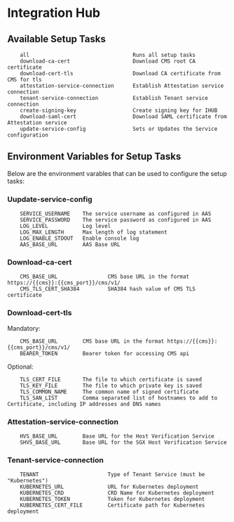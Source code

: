 # Integration Hub

## Available Setup Tasks

```
    all                                 Runs all setup tasks
    download-ca-cert                    Download CMS root CA certificate
    download-cert-tls                   Download CA certificate from CMS for tls
    attestation-service-connection      Establish Attestation service connection
    tenant-service-connection           Establish Tenant service connection
    create-signing-key                  Create signing key for IHUB
    download-saml-cert                  Download SAML certificate from Attestation service
    update-service-config               Sets or Updates the Service configuration
```
## Environment Variables for Setup Tasks

Below are the environment varables that can be used to configure the setup tasks:

### Uupdate-service-config

```
    SERVICE_USERNAME    The service username as configured in AAS
    SERVICE_PASSWORD    The service password as configured in AAS
    LOG_LEVEL           Log level
    LOG_MAX_LENGTH      Max length of log statement
    LOG_ENABLE_STDOUT   Enable console log
    AAS_BASE_URL        AAS Base URL
```

### Download-ca-cert

```
    CMS_BASE_URL                CMS base URL in the format https://{{cms}}:{{cms_port}}/cms/v1/
    CMS_TLS_CERT_SHA384         SHA384 hash value of CMS TLS certificate
```

### Download-cert-tls

Mandatory:

```
    CMS_BASE_URL        CMS base URL in the format https://{{cms}}:{{cms_port}}/cms/v1/
    BEARER_TOKEN        Bearer token for accessing CMS api
```

Optional:

```
    TLS_CERT_FILE       The file to which certificate is saved
    TLS_KEY_FILE        The file to which private key is saved
    TLS_COMMON_NAME     The common name of signed certificate
    TLS_SAN_LIST        Comma separated list of hostnames to add to Certificate, including IP addresses and DNS names
```

### Attestation-service-connection

```
    HVS_BASE_URL        Base URL for the Host Verification Service
    SHVS_BASE_URL       Base URL for the SGX Host Verification Service
```

### Tenant-service-connection

```
    TENANT                      Type of Tenant Service (must be "Kubernetes")
    KUBERNETES_URL              URL for Kubernetes deployment
    KUBERNETES_CRD              CRD Name for Kubernetes deployment
    KUBERNETES_TOKEN            Token for Kubernetes deployment
    KUBERNETES_CERT_FILE        Certificate path for Kubernetes deployment
```
